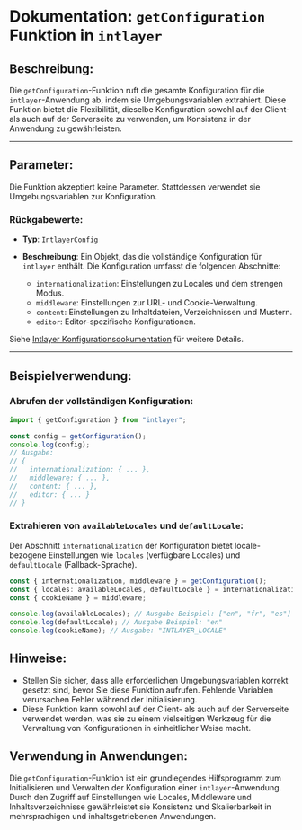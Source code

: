 # Dokumentation: `getConfiguration` Funktion in `intlayer`

## Beschreibung:

Die `getConfiguration`-Funktion ruft die gesamte Konfiguration für die `intlayer`-Anwendung ab, indem sie Umgebungsvariablen extrahiert. Diese Funktion bietet die Flexibilität, dieselbe Konfiguration sowohl auf der Client- als auch auf der Serverseite zu verwenden, um Konsistenz in der Anwendung zu gewährleisten.

---

## Parameter:

Die Funktion akzeptiert keine Parameter. Stattdessen verwendet sie Umgebungsvariablen zur Konfiguration.

### Rückgabewerte:

- **Typ**: `IntlayerConfig`
- **Beschreibung**: Ein Objekt, das die vollständige Konfiguration für `intlayer` enthält. Die Konfiguration umfasst die folgenden Abschnitte:

  - `internationalization`: Einstellungen zu Locales und dem strengen Modus.
  - `middleware`: Einstellungen zur URL- und Cookie-Verwaltung.
  - `content`: Einstellungen zu Inhaltdateien, Verzeichnissen und Mustern.
  - `editor`: Editor-spezifische Konfigurationen.

Siehe [Intlayer Konfigurationsdokumentation](https://github.com/aymericzip/intlayer/blob/main/docs/de/configuration.md) für weitere Details.

---

## Beispielverwendung:

### Abrufen der vollständigen Konfiguration:

```typescript
import { getConfiguration } from "intlayer";

const config = getConfiguration();
console.log(config);
// Ausgabe:
// {
//   internationalization: { ... },
//   middleware: { ... },
//   content: { ... },
//   editor: { ... }
// }
```

### Extrahieren von `availableLocales` und `defaultLocale`:

Der Abschnitt `internationalization` der Konfiguration bietet locale-bezogene Einstellungen wie `locales` (verfügbare Locales) und `defaultLocale` (Fallback-Sprache).

```typescript
const { internationalization, middleware } = getConfiguration();
const { locales: availableLocales, defaultLocale } = internationalization;
const { cookieName } = middleware;

console.log(availableLocales); // Ausgabe Beispiel: ["en", "fr", "es"]
console.log(defaultLocale); // Ausgabe Beispiel: "en"
console.log(cookieName); // Ausgabe: "INTLAYER_LOCALE"
```

## Hinweise:

- Stellen Sie sicher, dass alle erforderlichen Umgebungsvariablen korrekt gesetzt sind, bevor Sie diese Funktion aufrufen. Fehlende Variablen verursachen Fehler während der Initialisierung.
- Diese Funktion kann sowohl auf der Client- als auch auf der Serverseite verwendet werden, was sie zu einem vielseitigen Werkzeug für die Verwaltung von Konfigurationen in einheitlicher Weise macht.

## Verwendung in Anwendungen:

Die `getConfiguration`-Funktion ist ein grundlegendes Hilfsprogramm zum Initialisieren und Verwalten der Konfiguration einer `intlayer`-Anwendung. Durch den Zugriff auf Einstellungen wie Locales, Middleware und Inhaltsverzeichnisse gewährleistet sie Konsistenz und Skalierbarkeit in mehrsprachigen und inhaltsgetriebenen Anwendungen.
